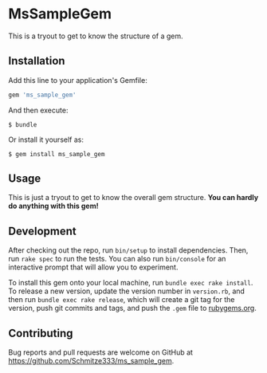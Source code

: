 # MsSampleGem

This is a tryout to get to know the structure of a gem.

## Installation

Add this line to your application's Gemfile:

```ruby
gem 'ms_sample_gem'
```

And then execute:

    $ bundle

Or install it yourself as:

    $ gem install ms_sample_gem

## Usage

This is just a tryout to get to know the overall gem structure. __You can hardly
do anything with this gem!__

## Development

After checking out the repo, run `bin/setup` to install dependencies. Then, run `rake spec` to run the tests. You can also run `bin/console` for an interactive prompt that will allow you to experiment.

To install this gem onto your local machine, run `bundle exec rake install`. To release a new version, update the version number in `version.rb`, and then run `bundle exec rake release`, which will create a git tag for the version, push git commits and tags, and push the `.gem` file to [rubygems.org](https://rubygems.org).

## Contributing

Bug reports and pull requests are welcome on GitHub at https://github.com/Schmitze333/ms_sample_gem.
